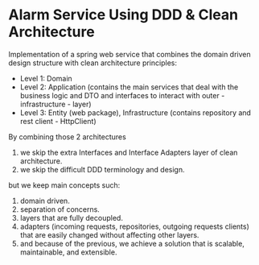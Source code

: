 # Alarm Service Using DDD & Clean Architecture
Implementation of a spring web service that combines the domain driven design structure with clean architecture principles:
- Level 1: Domain
- Level 2: Application (contains the main services that deal with the business logic and DTO and interfaces to interact with outer - infrastructure - layer)
- Level 3: Entity (web package), Infrastructure (contains repository and rest client - HttpClient)

By combining those 2 architectures
1) we skip the extra Interfaces and Interface Adapters layer of clean architecture.
2) we skip the difficult DDD terminology and design.

but we keep main concepts such:
1) domain driven.
2) separation of concerns.
3) layers that are fully decoupled.
4) adapters (incoming requests, repositories, outgoing requests clients) that are easily changed without affecting other layers.
5) and because of the previous, we achieve a solution that is scalable, maintainable, and extensible.
